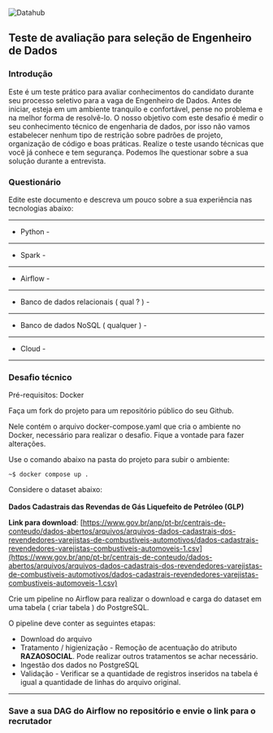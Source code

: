 ![Datahub](logo_dh.png)

## Teste de avaliação para seleção de Engenheiro de Dados 

### Introdução

Este é um teste prático para avaliar conhecimentos do candidato durante seu processo 
seletivo para a vaga de Engenheiro de Dados. Antes de iniciar, esteja em um ambiente tranquilo e confortável, pense no problema e na melhor forma de resolvê-lo.
O nosso objetivo com este desafio é medir o seu conhecimento técnico de engenharia de dados, por isso não vamos estabelecer nenhum tipo de restrição sobre padrões de projeto, organização de código e boas práticas. Realize o teste usando técnicas que você já conhece e tem segurança. Podemos lhe questionar sobre a sua solução durante a entrevista.

### Questionário

Edite este documento e descreva um pouco sobre a sua experiência nas tecnologias abaixo:

***
* Python -
***
* Spark -
***
* Airflow -
***
* Banco de dados relacionais ( qual ? ) -
***
* Banco de dados NoSQL ( qualquer ) -
***
* Cloud -
***

### Desafio técnico

Pré-requisitos: Docker

Faça um fork do projeto para um repositório público do seu Github.

Nele contém o arquivo docker-compose.yaml que cria o ambiente no Docker, necessário para realizar o desafio. Fique a vontade para fazer alterações.

Use o comando abaixo na pasta do projeto para subir o ambiente:
```console
~$ docker compose up .
```

Considere o dataset abaixo:<br>
<br>
**Dados Cadastrais das Revendas de Gás Liquefeito de Petróleo (GLP)**

**Link para download**: [https://www.gov.br/anp/pt-br/centrais-de-conteudo/dados-abertos/arquivos/arquivos-dados-cadastrais-dos-revendedores-varejistas-de-combustiveis-automotivos/dados-cadastrais-revendedores-varejistas-combustiveis-automoveis-1.csv](https://www.gov.br/anp/pt-br/centrais-de-conteudo/dados-abertos/arquivos/arquivos-dados-cadastrais-dos-revendedores-varejistas-de-combustiveis-automotivos/dados-cadastrais-revendedores-varejistas-combustiveis-automoveis-1.csv)

Crie um pipeline no Airflow para realizar o download e carga do dataset em uma tabela ( criar tabela ) do PostgreSQL.

O pipeline deve conter as seguintes etapas:

* Download do arquivo 
* Tratamento / higienização - Remoção de acentuação do atributo **RAZAOSOCIAL**. Pode realizar outros tratamentos se achar necessário.
* Ingestão dos dados no PostgreSQL
* Validação - Verificar se a quantidade de registros inseridos na tabela é igual a quantidade de linhas do arquivo original.


---

### Save a sua DAG do Airflow no repositório e envie o link para o recrutador



